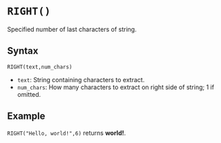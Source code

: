 # `RIGHT()`

Specified number of last characters of string.

## Syntax

```excel
RIGHT(text,num_chars)
```

* `text`: String containing characters to extract.
* `num_chars`: How many characters to extract on right side of string; 1 if omitted.

## Example

`RIGHT("Hello, world!",6)` returns **world!**.
